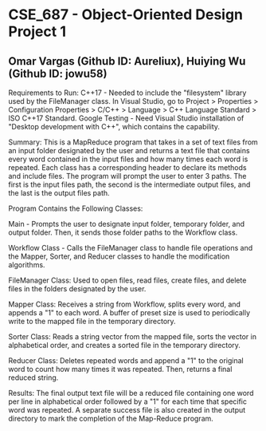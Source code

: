 CSE_687 - Object-Oriented Design<br>
Project 1
=
Omar Vargas (Github ID: Aureliux), Huiying Wu (Github ID: jowu58)
-


Requirements to Run:
C++17 - Needed to include the "filesystem" library used by the FileManager class.
In Visual Studio, go to Project > Properties > Configuration Properties > C/C++ > Language > C++ Language Standard > ISO C++17 Standard.
Google Testing - Need Visual Studio installation of "Desktop development with C++", which contains the capability.


Summary:
This is a MapReduce program that takes in a set of text files from an input folder designated by the user and returns a text file that contains every word contained in the input files and how many times each word is repeated. Each class has a corresponding header to declare its methods and include files. The program will prompt the user to enter 3 paths. The first is the input files path, the second is the intermediate output files, and the last is the output files path.

Program Contains the Following Classes:

Main - Prompts the user to designate input folder, temporary folder, and output folder. Then, it sends those folder paths to the Workflow class.

Workflow Class - Calls the FileManager class to handle file operations and the Mapper, Sorter, and Reducer classes to handle the modification algorithms.

FileManager Class: Used to open files, read files, create files, and delete files in the folders designated by the user.

Mapper Class: Receives a string from Workflow, splits every word, and appends a "1" to each word. A buffer of preset size is used to periodically write to the mapped file in the temporary directory.

Sorter Class: Reads a string vector from the mapped file, sorts the vector in alphabetical order, and creates a sorted file in the temporary directory.

Reducer Class: Deletes repeated words and append a "1" to the original word to count how many times it was repeated. Then, returns a final reduced string.

Results:
The final output text file will be a reduced file containing one word per line in alphabetical order followed by a "1" for each time that specific word was repeated.
A separate success file is also created in the output directory to mark the completion of the Map-Reduce program.
